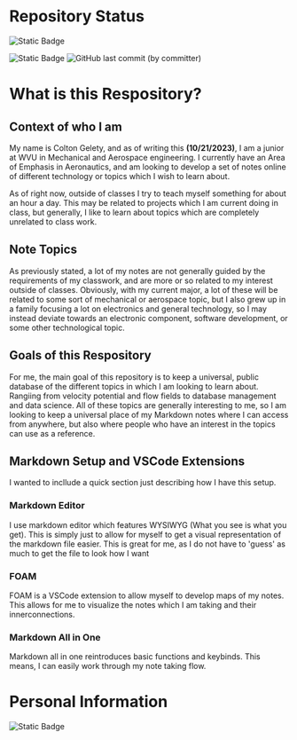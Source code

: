 # Repository Status
![Static Badge](https://img.shields.io/badge/Markdown-000000?style=for-the-badge&logo=markdown&logoColor=white)

![Static Badge](https://img.shields.io/badge/Current%20Note%20Focus-State--Space%20Logger%20System-blue)
![GitHub last commit (by committer)](https://img.shields.io/github/last-commit/CGelet/Self-Teaching-Notes?label=Last%20Commit)




# What is this Respository?
## Context of who I am 
My name is Colton Gelety, and as of writing this <b>(10/21/2023)</b>, I am a junior at WVU in Mechanical and Aerospace engineering. I currently have an Area of Emphasis in Aeronautics, and am looking to develop a set of notes online of different technology or topics which I wish to learn about.

As of right now, outside of classes I try to teach myself something for about an hour a day. This may be related to projects which I am current doing in class, but generally, I like to learn about topics which are completely unrelated to class work. 

## Note Topics
As previously stated, a lot of my notes are not generally guided by the requirements of my classwork, and are more or so related to my interest outside of classes. Obviously, with my current major, a lot of these will be related to some sort of mechanical or aerospace topic, but I also grew up in a family focusing a lot on electronics and general technology, so I may instead deviate towards an electronic component, software development, or some other technological topic.

## Goals of this Respository
For me, the main goal of this repository is to keep a universal, public database of the different topics in which I am looking to learn about. Rangiing from velocity potential and flow fields to database management and data science. All of these topics are generally interesting to me, so I am looking to keep a universal place of my Markdown notes where I can access from anywhere, but also where people who have an interest in the topics can use as a reference.

## Markdown Setup and VSCode Extensions
I wanted to incllude a quick section just describing how I have this setup. 

### Markdown Editor 
I use markdown editor which features WYSIWYG (What you see is what you get). This is simply just to allow for myself to get a visual representation of the markdown file easier. This is great for me, as I do not have to 'guess' as much to get the file to look how I want

### FOAM
FOAM is a VSCode extension to allow myself to develop maps of my notes. This allows for me to visualize the notes which I am taking and their innerconnections.

### Markdown All in One
Markdown all in one reintroduces basic functions and keybinds. This means, I can easily work through my note taking flow.


# Personal Information
![Static Badge](https://img.shields.io/badge/Development%20in%20Progress-darkred)
